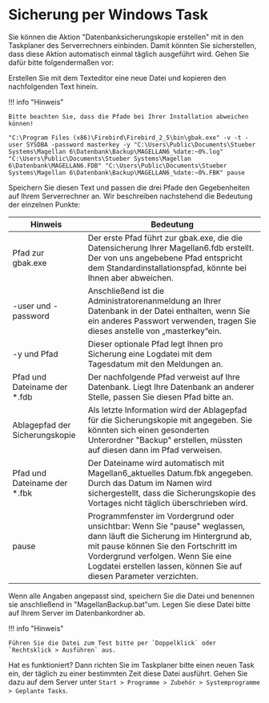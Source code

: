 # Sicherung per Windows Task

Sie können die Aktion "Datenbanksicherungskopie erstellen" mit in den Taskplaner des Serverrechners einbinden. Damit könnten Sie sicherstellen, dass diese Aktion automatisch einmal täglich ausgeführt wird. Gehen Sie dafür bitte folgendermaßen vor:

Erstellen Sie mit dem Texteditor eine neue Datei und kopieren den nachfolgenden Text hinein. 

!!! info "Hinweis"

	Bitte beachten Sie, dass die Pfade bei Ihrer Installation abweichen können!


````
"C:\Program Files (x86)\Firebird\Firebird_2_5\bin\gbak.exe" -v -t -user SYSDBA -password masterkey -y "C:\Users\Public\Documents\Stueber Systems\Magellan 6\Datenbank\Backup\MAGELLAN6_%date:~0%.log" "C:\Users\Public\Documents\Stueber Systems\Magellan 6\Datenbank\MAGELLAN6.FDB" "C:\Users\Public\Documents\Stueber Systems\Magellan 6\Datenbank\Backup\MAGELLAN6_%date:~0%.FBK" pause
````

Speichern Sie diesen Text und passen die drei Pfade den Gegebenheiten auf Ihrem Serverrechner an. Wir beschreiben nachstehend die Bedeutung der einzelnen Punkte:

Hinweis    | Bedeutung
---------- | -------------
Pfad zur gbak.exe | Der erste Pfad führt zur gbak.exe, die die Datensicherung Ihrer Magellan6.fdb erstellt. Der von uns angebebene Pfad entspricht dem Standardinstallationspfad, könnte bei Ihnen aber abweichen.
 -user und -password | Anschließend ist die Administratorenanmeldung an Ihrer Datenbank in der Datei enthalten, wenn Sie ein anderes Passwort verwenden, tragen Sie dieses anstelle von „masterkey“ein. 
 -y und Pfad|Dieser optionale Pfad legt Ihnen pro Sicherung eine Logdatei mit dem Tagesdatum mit den Meldungen an. 
 Pfad und Dateiname der *.fdb |Der nachfolgende Pfad verweist auf Ihre Datenbank. Liegt Ihre Datenbank an anderer Stelle, passen Sie diesen Pfad bitte an.  
Ablagepfad der Sicherungskopie|Als letzte Information wird der Ablagepfad für die Sicherungskopie mit angegeben. Sie könnten sich einen gesonderten Unterordner "Backup" erstellen, müssten auf diesen dann im Pfad verweisen.
Pfad und Dateiname der *.fbk | Der Dateiname wird automatisch mit Magellan6_aktuelles Datum.fbk angegeben. Durch das Datum im Namen wird sichergestellt, dass die Sicherungskopie des Vortages nicht täglich überschrieben wird.
pause | Programmfenster im Vordergrund oder unsichtbar: Wenn Sie "pause" weglassen, dann läuft die Sicherung im Hintergrund ab, mit pause können Sie den Fortschritt im Vordergrund verfolgen. Wenn Sie eine Logdatei erstellen lassen, können Sie auf diesen Parameter verzichten.

Wenn alle Angaben angepasst sind, speichern Sie die Datei und benennen sie anschließend in "MagellanBackup.bat"um. Legen Sie diese Datei bitte auf Ihrem Server im Datenbankordner ab.

!!! info "Hinweis"

	Führen Sie die Datei zum Test bitte per `Doppelklick` oder `Rechtsklick > Ausführen` aus.

Hat es funktioniert? Dann richten Sie im Taskplaner bitte einen neuen Task ein, der täglich zu einer bestimmten Zeit diese Datei ausführt. Gehen Sie dazu auf dem Server unter `Start > Programme > Zubehör > Systemprogramme > Geplante Tasks`.



